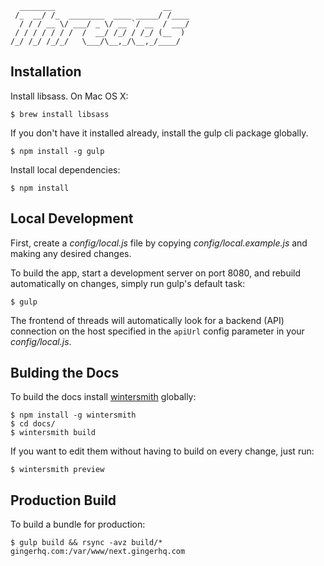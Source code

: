 ```
  ________                        __
 /_  __/ /_  ________  ____ _____/ /____
  / / / __ \/ ___/ _ \/ __ `/ __  / ___/
 / / / / / / /  /  __/ /_/ / /_/ (__  )
/_/ /_/ /_/_/   \___/\__,_/\__,_/____/

```


Installation
------------

Install libsass. On Mac OS X:

    $ brew install libsass

If you don't have it installed already, install the gulp cli package globally.

    $ npm install -g gulp

Install local dependencies:

    $ npm install


Local Development
-----------------

First, create a *config/local.js* file by copying *config/local.example.js* and
making any desired changes.

To build the app, start a development server on port 8080, and rebuild
automatically on changes, simply run gulp's default task:

    $ gulp

The frontend of threads will automatically look for a backend (API) connection
on the host specified in the `apiUrl` config parameter in your
*config/local.js*.


Bulding the Docs
----------------

To build the docs install [wintersmith](http://wintersmith.io/) globally:

    $ npm install -g wintersmith
    $ cd docs/
    $ wintersmith build

If you want to edit them without having to build on every change, just run:

    $ wintersmith preview

Production Build
----------------

To build a bundle for production:

    $ gulp build && rsync -avz build/* gingerhq.com:/var/www/next.gingerhq.com